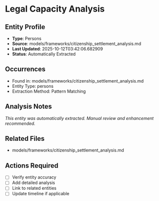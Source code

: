 # Legal Capacity Analysis

## Entity Profile
- **Type**: Persons
- **Source**: models/frameworks/citizenship_settlement_analysis.md
- **Last Updated**: 2025-10-12T03:42:06.682909
- **Status**: Automatically Extracted

## Occurrences
- Found in: models/frameworks/citizenship_settlement_analysis.md
- Entity Type: persons
- Extraction Method: Pattern Matching

## Analysis Notes
*This entity was automatically extracted. Manual review and enhancement recommended.*

## Related Files
- models/frameworks/citizenship_settlement_analysis.md

## Actions Required
- [ ] Verify entity accuracy
- [ ] Add detailed analysis
- [ ] Link to related entities
- [ ] Update timeline if applicable
